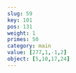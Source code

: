 ```yaml
---
slug: 59
key: 101
pos: 131
weight: 1
primes: 50
category: main
value: [277,1,-1,2]
object: [5,10,17,24]
---
```

